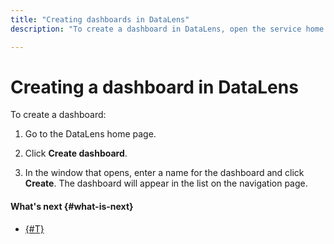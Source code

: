 ```yaml
---
title: "Creating dashboards in DataLens"
description: "To create a dashboard in DataLens, open the service home page and click Create dashboard. In the window that opens, enter a name for the dashboard. The dashboard will appear in the list on the navigation page."

---
```


# Creating a dashboard in DataLens

To create a dashboard:



1. Go to the DataLens home page.
1. Click **Create dashboard**.




1. In the window that opens, enter a name for the dashboard and click **Create**. The dashboard will appear in the list on the navigation page.

#### What's next {#what-is-next}
- [{#T}](add-chart.md)